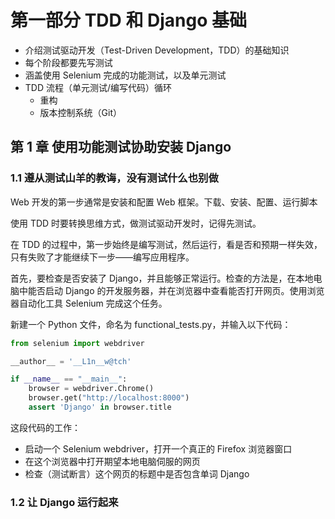 # 第一部分 TDD 和 Django 基础

* 介绍测试驱动开发（Test-Driven Development，TDD）的基础知识
* 每个阶段都要先写测试
* 涵盖使用 Selenium 完成的功能测试，以及单元测试
* TDD 流程（单元测试/编写代码）循环
  * 重构
  * 版本控制系统（Git）

## 第 1 章 使用功能测试协助安装 Django

### 1.1 遵从测试山羊的教诲，没有测试什么也别做

Web 开发的第一步通常是安装和配置 Web 框架。下载、安装、配置、运行脚本

使用 TDD 时要转换思维方式，做测试驱动开发时，记得先测试。

在 TDD 的过程中，第一步始终是编写测试，然后运行，看是否和预期一样失效，只有失败了才能继续下一步——编写应用程序。

首先，要检查是否安装了 Django，并且能够正常运行。检查的方法是，在本地电脑中能否启动 Django 的开发服务器，并在浏览器中查看能否打开网页。使用浏览器自动化工具 Selenium 完成这个任务。

新建一个 Python 文件，命名为 functional_tests.py，并输入以下代码：

```Python
from selenium import webdriver

__author__ = '__L1n__w@tch'

if __name__ == "__main__":
    browser = webdriver.Chrome()
    browser.get("http://localhost:8000")
    assert 'Django' in browser.title
```

这段代码的工作：

* 启动一个 Selenium webdriver，打开一个真正的 Firefox 浏览器窗口
* 在这个浏览器中打开期望本地电脑伺服的网页
* 检查（测试断言）这个网页的标题中是否包含单词 Django

### 1.2 让 Django 运行起来

